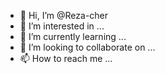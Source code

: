 - 👋 Hi, I’m @Reza-cher
- 👀 I’m interested in ...
- 🌱 I’m currently learning ...
- 💞️ I’m looking to collaborate on ...
- 📫 How to reach me ...

<!---
Reza-cher/Reza-cher is a ✨ special ✨ repository because its `README.md` (this file) appears on your GitHub profile.
You can click the Preview link to take a look at your changes.
--->

